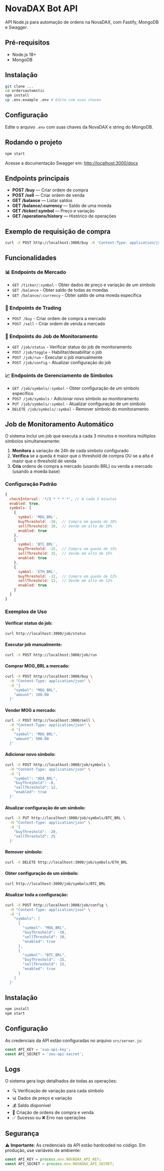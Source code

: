 # NovaDAX Bot API

API Node.js para automação de ordens na NovaDAX, com Fastify, MongoDB e Swagger.

## Pré-requisitos
- Node.js 18+
- MongoDB

## Instalação
```bash
git clone ...
cd ordersautomstic
npm install
cp .env.example .env # Edite com suas chaves
```

## Configuração
Edite o arquivo `.env` com suas chaves da NovaDAX e string do MongoDB.

## Rodando o projeto
```bash
npm start
```

Acesse a documentação Swagger em: [http://localhost:3000/docs](http://localhost:3000/docs)

## Endpoints principais

- **POST /buy** — Criar ordem de compra
- **POST /sell** — Criar ordem de venda
- **GET /balance** — Listar saldos
- **GET /balance/:currency** — Saldo de uma moeda
- **GET /ticker/:symbol** — Preço e variação
- **GET /operations/history** — Histórico de operações

## Exemplo de requisição de compra
```bash
curl -X POST http://localhost:3000/buy -H 'Content-Type: application/json' -d '{"symbol":"MOG_BRL","amount":100}'
```

## Funcionalidades

### 📊 Endpoints de Mercado
- `GET /ticker/:symbol` - Obter dados de preço e variação de um símbolo
- `GET /balance` - Obter saldo de todas as moedas
- `GET /balance/:currency` - Obter saldo de uma moeda específica

### 🛒 Endpoints de Trading
- `POST /buy` - Criar ordem de compra a mercado
- `POST /sell` - Criar ordem de venda a mercado

### 🤖 Endpoints do Job de Monitoramento
- `GET /job/status` - Verificar status do job de monitoramento
- `POST /job/toggle` - Habilitar/desabilitar o job
- `POST /job/run` - Executar o job manualmente
- `POST /job/config` - Atualizar configuração do job

### 📈 Endpoints de Gerenciamento de Símbolos
- `GET /job/symbols/:symbol` - Obter configuração de um símbolo específico
- `POST /job/symbols` - Adicionar novo símbolo ao monitoramento
- `PUT /job/symbols/:symbol` - Atualizar configuração de um símbolo
- `DELETE /job/symbols/:symbol` - Remover símbolo do monitoramento

## Job de Monitoramento Automático

O sistema inclui um job que executa a cada 3 minutos e monitora múltiplos símbolos simultaneamente:

1. **Monitora** a variação de 24h de cada símbolo configurado
2. **Verifica** se a queda é maior que o threshold de compra OU se a alta é maior que o threshold de venda
3. **Cria** ordens de compra a mercado (usando BRL) ou venda a mercado (usando a moeda base)

### Configuração Padrão
```javascript
{
  checkInterval: '*/3 * * * *', // A cada 3 minutos
  enabled: true,
  symbols: [
    {
      symbol: 'MOG_BRL',
      buyThreshold: -10,  // Compra em queda de 10%
      sellThreshold: 10,  // Vende em alta de 10%
      enabled: true
    },
    {
      symbol: 'BTC_BRL',
      buyThreshold: -15,  // Compra em queda de 15%
      sellThreshold: 15,  // Vende em alta de 15%
      enabled: true
    },
    {
      symbol: 'ETH_BRL',
      buyThreshold: -12,  // Compra em queda de 12%
      sellThreshold: 12,  // Vende em alta de 12%
      enabled: true
    }
  ]
}
```

### Exemplos de Uso

#### Verificar status do job:
```bash
curl http://localhost:3000/job/status
```

#### Executar job manualmente:
```bash
curl -X POST http://localhost:3000/job/run
```

#### Comprar MOG_BRL a mercado:
```bash
curl -X POST http://localhost:3000/buy \
  -H "Content-Type: application/json" \
  -d '{
    "symbol": "MOG_BRL",
    "amount": 100.00
  }'
```

#### Vender MOG a mercado:
```bash
curl -X POST http://localhost:3000/sell \
  -H "Content-Type: application/json" \
  -d '{
    "symbol": "MOG_BRL",
    "amount": 500.00
  }'
```

#### Adicionar novo símbolo:
```bash
curl -X POST http://localhost:3000/job/symbols \
  -H "Content-Type: application/json" \
  -d '{
    "symbol": "ADA_BRL",
    "buyThreshold": -8,
    "sellThreshold": 12,
    "enabled": true
  }'
```

#### Atualizar configuração de um símbolo:
```bash
curl -X PUT http://localhost:3000/job/symbols/BTC_BRL \
  -H "Content-Type: application/json" \
  -d '{
    "buyThreshold": -20,
    "sellThreshold": 25
  }'
```

#### Remover símbolo:
```bash
curl -X DELETE http://localhost:3000/job/symbols/ETH_BRL
```

#### Obter configuração de um símbolo:
```bash
curl http://localhost:3000/job/symbols/BTC_BRL
```

#### Atualizar toda a configuração:
```bash
curl -X POST http://localhost:3000/job/config \
  -H "Content-Type: application/json" \
  -d '{
    "symbols": [
      {
        "symbol": "MOG_BRL",
        "buyThreshold": -10,
        "sellThreshold": 10,
        "enabled": true
      },
      {
        "symbol": "BTC_BRL",
        "buyThreshold": -15,
        "sellThreshold": 15,
        "enabled": true
      }
    ]
  }'
```

## Instalação

```bash
npm install
npm start
```

## Configuração

As credenciais da API estão configuradas no arquivo `src/server.js`:

```javascript
const API_KEY = 'sua-api-key';
const API_SECRET = 'seu-api-secret';
```

## Logs

O sistema gera logs detalhados de todas as operações:

- 🔍 Verificação de variação para cada símbolo
- 📊 Dados de preço e variação
- 💰 Saldo disponível
- 🛒 Criação de ordens de compra e venda
- ✅ Sucesso ou ❌ Erro nas operações

## Segurança

⚠️ **Importante**: As credenciais da API estão hardcoded no código. Em produção, use variáveis de ambiente:

```javascript
const API_KEY = process.env.NOVADAX_API_KEY;
const API_SECRET = process.env.NOVADAX_API_SECRET;
``` 